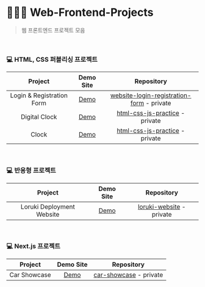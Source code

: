 # 👨🏻‍💻 Web-Frontend-Projects

> 웹 프론트엔드 프로젝트 모음

<br/>

### 💻 HTML, CSS 퍼블리싱 프로젝트


|          Project          |                               Demo Site                                |                                                 Repository                                                  |
|:-------------------------:|:----------------------------------------------------------------------:|:-----------------------------------------------------------------------------------------------------------:|
| Login & Registration Form | [Demo](https://clinquant-klepon-d532f9.netlify.app) | [website-login-registration-form](https://github.com/jaeseongDev/website-login-registration-form) - private |
|       Digital Clock       | [Demo](https://snazzy-gumption-97bc92.netlify.app) |            [html-css-js-practice](https://github.com/jaeseongDev/html-css-js-practice) - private            |
|           Clock           | [Demo](https://marvelous-daifuku-1e84f2.netlify.app) |            [html-css-js-practice](https://github.com/jaeseongDev/html-css-js-practice) - private            |

<br/>

### 💻 반응형 프로젝트

|          Project          |                               Demo Site                                |                                                 Repository                                                  |
|:-------------------------:|:----------------------------------------------------------------------:|:-----------------------------------------------------------------------------------------------------------:|
| Loruki Deployment Website | [Demo](https://timely-sprinkles-5ae9c9.netlify.app/) | [loruki-website](https://github.com/jaeseongDev/loruki-website) - private |

<br/>

### 💻 Next.js 프로젝트

|          Project          |                               Demo Site                                |                                                 Repository                                                  |
|:-------------------------:|:----------------------------------------------------------------------:|:-----------------------------------------------------------------------------------------------------------:|
|       Car Showcase        | [Demo](https://car-showcase-sage-eight.vercel.app/) |            [car-showcase](https://github.com/jaeseongDev/car-showcase) - private            |


